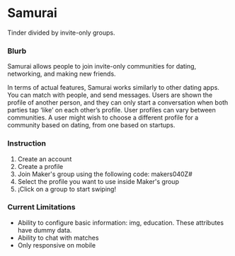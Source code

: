 # Samurai
Tinder divided by invite-only groups.

### Blurb
Samurai allows people to join invite-only communities for dating, networking, and making new friends.

In terms of actual features, Samurai works similarly to other dating apps. You can match with people, and send messages. Users are shown the profile of another person, and they can only start a conversation when both parties tap ‘like’ on each other’s profile. User profiles can vary between communities. A user might wish to choose a different profile for a community based on dating, from one based on startups. 

### Instruction
1. Create an account
2. Create a profile
3. Join Maker's group using the following code: makers040Z#
4. Select the profile you want to use inside Maker's group
5. ¡Click on a group to start swiping!

### Current Limitations
- Ability to configure basic information: img, education. These attributes have dummy data.
- Ability to chat with matches
- Only responsive on mobile
